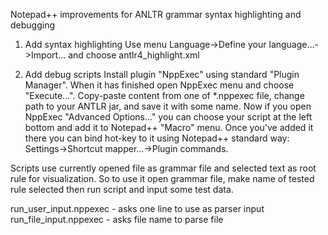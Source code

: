 Notepad++ improvements for ANLTR grammar syntax highlighting and debugging

1. Add syntax highlighting
Use menu Language->Define your language...->Import... and choose antlr4_highlight.xml

2. Add debug scripts
Install plugin "NppExec" using standard "Plugin Manager".
When it has finished open NppExec menu and choose "Execute...".  Copy-paste content from one of *.nppexec file, change path to your ANTLR jar, and save it with some name.
Now if you open NppExec "Advanced Options..." you can choose your script at the left bottom and add it to Notepad++ "Macro" menu.
Once you've added it there you can bind hot-key to it using Notepad++ standard way: Settings->Shortcut mapper...->Plugin commands.

Scripts use currently opened file as grammar file and selected text as root rule for visualization. 
So to use it open grammar file, make name of tested rule selected then run script and input some test data.

run_user_input.nppexec - asks one line to use as parser input
run_file_input.nppexec - asks file name to parse file